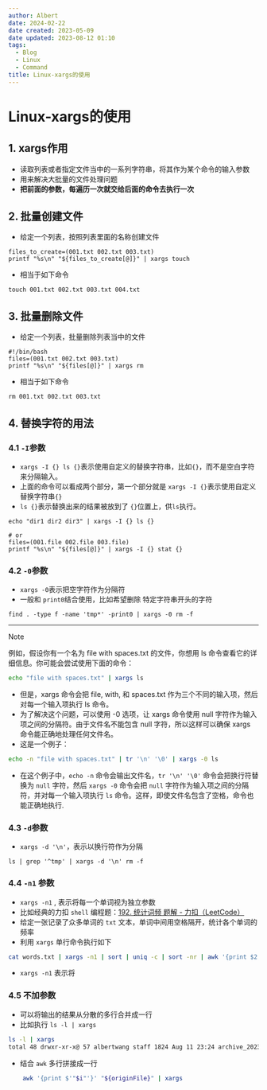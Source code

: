 ```yaml
---
author: Albert
date: 2024-02-22
date created: 2023-05-09
date updated: 2023-08-12 01:10
tags:
  - Blog
  - Linux
  - Command
title: Linux-xargs的使用
---
```


# Linux-xargs的使用

## 1. xargs作用

- 读取列表或者指定文件当中的一系列字符串，将其作为某个命令的输入参数
- 用来解决大批量的文件处理问题
- **把前面的参数，每遍历一次就交给后面的命令去执行一次**

## 2. 批量创建文件

- 给定一个列表，按照列表里面的名称创建文件

```shell
files_to_create=(001.txt 002.txt 003.txt)
printf "%s\n" "${files_to_create[@]}" | xargs touch
```

- 相当于如下命令

```shell
touch 001.txt 002.txt 003.txt 004.txt
```

## 3. 批量删除文件

- 给定一个列表，批量删除列表当中的文件

```shell
#!/bin/bash
files=(001.txt 002.txt 003.txt)
printf "%s\n" "${files[@]}" | xargs rm
```

- 相当于如下命令

```shell
rm 001.txt 002.txt 003.txt
```

## 4. 替换字符的用法

### 4.1 `-I`参数

- `xargs -I {} ls {}`表示使用自定义的替换字符串，比如`{}`，而不是空白字符来分隔输入。
- 上面的命令可以看成两个部分，第一个部分就是 `xargs -I {}`表示使用自定义替换字符串`{}`
- `ls {}`表示替换出来的结果被放到了 `{}`位置上，供`ls`执行。

```shell
echo "dir1 dir2 dir3" | xargs -I {} ls {}

# or
files=(001.file 002.file 003.file)
printf "%s\n" "${files[@]}" | xargs -I {} stat {}
```

### 4.2 `-0`参数

- `xargs -0`表示把空字符作为分隔符
- 一般和 `print0`结合使用，比如希望删除 特定字符串开头的字符

```shell
find . -type f -name 'tmp*' -print0 | xargs -0 rm -f
```

---

> [!note]
> 例如，假设你有一个名为 file with spaces.txt 的文件，你想用 ls 命令查看它的详细信息。你可能会尝试使用下面的命令：

```sh
echo "file with spaces.txt" | xargs ls
```

- 但是，xargs 命令会把 file, with, 和 spaces.txt 作为三个不同的输入项，然后对每一个输入项执行 ls 命令。
- 为了解决这个问题，可以使用 -0 选项，让 xargs 命令使用 null 字符作为输入项之间的分隔符。由于文件名不能包含 null 字符，所以这样可以确保 xargs 命令能正确地处理任何文件名。
- 这是一个例子：

```sh
echo -n "file with spaces.txt" | tr '\n' '\0' | xargs -0 ls
```

- 在这个例子中，`echo -n` 命令会输出文件名，`tr '\n' '\0'` 命令会把换行符替换为 `null` 字符，然后 `xargs -0` 命令会把 `null` 字符作为输入项之间的分隔符，并对每一个输入项执行 `ls` 命令。这样，即使文件名包含了空格，命令也能正确地执行.

### 4.3 `-d`参数

- `xargs -d '\n'`，表示以换行符作为分隔

```shell
ls | grep '^tmp' | xargs -d '\n' rm -f
```

### 4.4 `-n1` 参数

- `xargs -n1` , 表示将每一个单词视为独立参数
- 比如经典的力扣 `shell` 编程题：[192. 统计词频 题解 - 力扣（LeetCode）](https://leetcode.cn/problems/word-frequency/solutions/2266542/tong-ji-ci-pin-3chong-jie-fa-xargs-awk-t-fwf2/)
- 给定一张记录了众多单词的 `txt` 文本，单词中间用空格隔开，统计各个单词的频率
- 利用 `xargs` 单行命令执行如下

```sh
cat words.txt | xargs -n1 | sort | uniq -c | sort -nr | awk '{print $2, $1}'
```

- `xargs -n1` 表示将

### 4.5 不加参数

- 可以将输出的结果从分散的多行合并成一行
- 比如执行 `ls -l | xargs`

```sh
ls -l | xargs
total 48 drwxr-xr-x@ 57 albertwang staff 1824 Aug 11 23:24 archive_20230811 -rwxr-xr-x@ 1 albertwang staff 71 Aug 11 23:28 file.txt -rw-r--r--@ 1 albertwang staff 57 Aug 11 23:46 file1.txt -rw-r--r--@ 1 albertwang staff 26 Aug 11 23:56 file2.txt -rwxr-xr-x@ 1 albertwang staff 151 Aug 11 23:35 lc_print_ten.sh -rwxr-xr-x@ 1 albertwang staff 235 Aug 12 00:45 lc_trans.sh -rw-r--r--@ 1 albertwang staff 254 Aug 12 01:06 lc_trans2.sh
```

- 结合 `awk` 多行拼接成一行

```sh
    awk '{print $'"$i"'}' "${originFile}" | xargs
```
